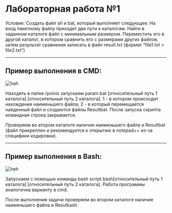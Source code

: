 # Лабораторная работа №1

Условие: Создать файл sh и bat, который выполняет следующее: 
На вход пакетному файлу приходит два пути к каталогам. Найти в заданном каталоге файл с минимальным размером. Переместить его в другой каталог, в котором сравнить его с размерами других файлов, затем результат сравнения записать в файл result.txt (формат “file1.txt > file2.txt”)
<hr>

## Пример выполнения в CMD:

![hah](https://i.pinimg.com/564x/3d/a1/3c/3da13c4839b9bc818b1cf6cacdab6027.jpg)

Находять в папке /poivis запускаем param.bat [относительный путь 1 каталога] [относительный путь 2 каталога]. 1 - в котором происходит нахождения наименьшего файла; 2 - в который перемещается найденный файл и создаются файлы Resultbat. После запуска скрипта командная строка закрывается.

Проверяем во втором каталоге наличие наименьшего файла и Resultbat (файл прикреплен и рекомендуется к открытию в notepad++ из-за специфики кодировки).
<hr>

## Пример выполнения в Bash:

![heh](https://i.pinimg.com/564x/01/12/79/011279f0f5c185d833732213cd479afe.jpg)

Запускаем с помощью команды bash script.bash[относительный путь 1 каталога] [относительный путь 2 каталога]. Работа программы аналогична варианту в cmd.

После выполнения задачи проверяем во втором каталоге наличие наименьшего файла и Resulbash.
